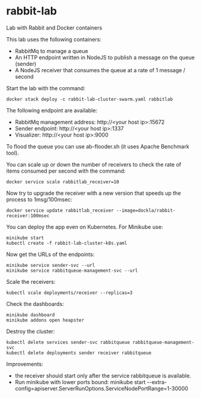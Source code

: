 # rabbit-lab
Lab with Rabbit and Docker containers

This lab uses the following containers:

- RabbitMq to manage a queue
- An HTTP endpoint written in NodeJS to publish a message on the queue (sender)
- A NodeJS receiver that consumes the queue at a rate of 1 message / second

Start the lab with the command:

```
docker stack deploy -c rabbit-lab-cluster-swarm.yaml rabbitlab
```

The following endpoint are available:

- RabbitMq management address:  http://&lt;your host ip&gt;:15672
- Sender endpoint:              http://&lt;your host ip&gt;:1337
- Visualizer:                   http://&lt;your host ip&gt;:9000

To flood the queue you can use ab-flooder.sh (it uses Apache Benchmark tool).

You can scale up or down the number of receivers to check the rate of items consumed per second with the command:

```
docker service scale rabbitlab_receiver=10
```
Now try to upgrade the receiver with a new version that speeds up the process to 1msg/100msec:

```
docker service update rabbitlab_receiver --image=dockla/rabbit-receiver:100msec
```


You can deploy the app even on Kubernetes.
For Minikube use:

```
minikube start
kubectl create -f rabbit-lab-cluster-k8s.yaml
```

Now get the URLs of the endpoints:

```
minikube service sender-svc --url
minikube service rabbitqueue-management-svc --url
```

Scale the receivers:

```
kubectl scale deployments/receiver --replicas=3
```

Check the dashboards:

```
minikube dashboard
minikube addons open heapster
```

Destroy the cluster:

```
kubectl delete services sender-svc rabbitqueue rabbitqueue-management-svc
kubectl delete deployments sender receiver rabbitqueue
```

Improvements:

- the receiver shouìd start only after the service rabbitqueue is available.
- Run minikube with lower ports bound: minikube start --extra-config=apiserver.ServerRunOptions.ServiceNodePortRange=1-30000

